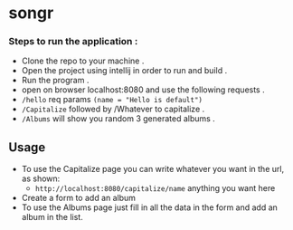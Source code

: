 # songr

### Steps to run the application :

- Clone the repo to your machine .
- Open the project using intellij in order to run and build .
- Run the program .
- open on browser localhost:8080 and use the following requests .
- `/hello` req params `(name = "Hello is default")`
- `/Capitalize` followed by /Whatever to capitalize .
- `/Albums` will show you random 3 generated albums .

## Usage

- To use the Capitalize page you can write whatever you want in the url, as shown:
    - `http://localhost:8080/capitalize/name` anything you want here
- Create a form to add an album
- To use the Albums page just fill in all the data in the form and add an album in the list.